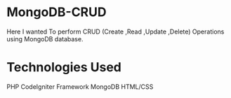 # MongoDB-CRUD
Here I wanted To perform CRUD (Create ,Read ,Update ,Delete) Operations using MongoDB database.

# Technologies Used
PHP
CodeIgniter Framework
MongoDB
HTML/CSS
